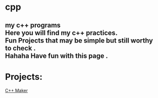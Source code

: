 # cpp
 my c++ programs <br/>
 Here you will find my c++ practices. <br/>
 Fun Projects that may be simple but still worthy to check . <br/>
 Hahaha Have fun with this page . <br/>
 ---
# Projects: 
 [C++ Maker](https://www.google.com)
